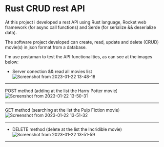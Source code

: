 # Rust CRUD rest API

  At this project i developed a rest API using Rust language, Rocket web framework (for async call functions) and Serde (for serialize && deserialize data).
  
  The software project developed can create, read, update and delete (CRUD) movie(s) in json format from a database.
  
  I'm use postaman to test the API functionalities, as can see at the images below:

- Server conection && read all movies list ![Screenshot from 2023-01-22 13-48-18](https://user-images.githubusercontent.com/94999729/213931604-1f4c3d05-33c0-4815-89a4-f6b43a58d732.png)
                              
-----------------------------------------------------------------------------------------------------------------------------------------------------------

POST method (adding at the list the Harry Potter movie) ![Screenshot from 2023-01-22 13-50-31](https://user-images.githubusercontent.com/94999729/213931809-89b791a4-ffc8-4003-834a-d7ff9be3915b.png)

-----------------------------------------------------------------------------------------------------------------------------------------------------------

 GET method (searching at the list the Pulp Fiction movie) ![Screenshot from 2023-01-22 13-51-32](https://user-images.githubusercontent.com/94999729/213931815-55d5054f-ac1e-493e-a2c6-d720055d0077.png)
 
 ----------------------------------------------------------------------------------------------------------------------------------------------------------

- DELETE method (delete at the list the Incridible movie) ![Screenshot from 2023-01-22 13-51-59](https://user-images.githubusercontent.com/94999729/213931818-73cbd940-acb8-4c1b-8918-6948caea8c5d.png)
                              
-----------------------------------------------------------------------------------------------------------------------------------------------------------
